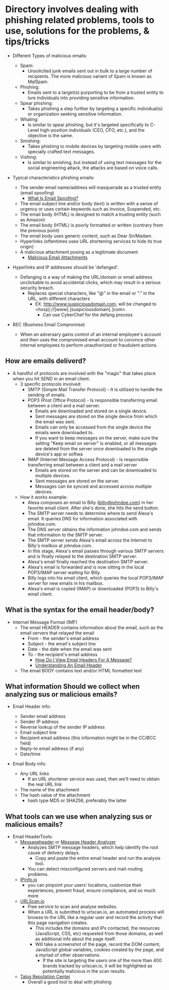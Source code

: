 # Directory involves dealing with phishing related problems, tools to use, solutions for the problems, & tips/tricks

- Different Types of malicious emails:
  - Spam:
    - Unsolicited junk emails sent out in bulk to a large number of recipients. The more malicious variant of Spam is known as MalSpam.
  - Phishing:
    - Emails sent to a target(s) purporting to be from a trusted entity to lure individuals into providing sensitive information.
  - Spear phishing:
    - Takes phishing a step further by targeting a specific individual(s) or organization seeking sensitive information.  
  - Whaling:
    - Is similar to spear phishing, but it's targeted specifically to C-Level high-position individuals (CEO, CFO, etc.), and the objective is the same.
  - Smishing:
    - Takes phishing to mobile devices by targeting mobile users with specially crafted text messages.
  - Vishing:
    - Is similar to smishing, but instead of using text messages for the social engineering attack, the attacks are based on voice calls.

- Typical characteristics phishing emails:
  - The sender email name/address will masquerade as a trusted entity (email spoofing)
    - [What Is Email Spoofing?](<https://www.proofpoint.com/us/threat-reference/email-spoofing>)
  - The email subject line and/or body (text) is written with a sense of urgency or uses certain keywords such as Invoice, Suspended, etc.
  - The email body (HTML) is designed to match a trusting entity (such as Amazon)
  - The email body (HTML) is poorly formatted or written (contrary from the previous point)
  - The email body uses generic content, such as Dear Sir/Madam.
  - Hyperlinks (oftentimes uses URL shortening services to hide its true origin)
  - A malicious attachment posing as a legitimate document
    - [Malicious Email Attachments](<https://www.proofpoint.com/us/threat-reference/malicious-email-attachments>)

- Hyperlinks and IP addresses should be 'defanged'.
  - Defanging is a way of making the URL/domain or email address unclickable to avoid accidental clicks, which may result in a serious security breach.
    - Replaces special characters, like "@" in the email or "." in the URL, with different characters
      - EX: <http://www.suspiciousdomain.com>, will be changed to <hxxp[://]www[.]suspiciousdomain[.]com>
        - Can use CyberChef for the defang process

- BEC (Business Email Compromise)
  - When an adversary gains control of an internal employee's account and then uses the compromised email account to convince other internal employees to perform unauthorized or fraudulent actions.

## How are emails deliverd?

- A handful of protocols are involved with the "magic" that takes place when you hit SEND in an email client.
  - 3 specific protocols involved:
    - SMTP (Simple Mail Transfer Protocol) - It is utilized to handle the sending of emails.
    - POP3 (Post Office Protocol) - Is responsible transferring email between a client and a mail server.
      - Emails are downloaded and stored on a single device.
      - Sent messages are stored on the single device from which the email was sent.
      - Emails can only be accessed from the single device the emails were downloaded to.
      - If you want to keep messages on the server, make sure the setting "Keep email on server" is enabled, or all messages are deleted from the server once downloaded to the single device's app or softwa
    - IMAP (Internet Message Access Protocol) - Is responsible transferring email between a client and a mail server
      - Emails are stored on the server and can be downloaded to multiple devices.
      - Sent messages are stored on the server.
      - Messages can be synced and accessed across multiple devices.
  - How it works example:
    - Alexa composes an email to Billy (<billy@johndoe.com>) in her favorite email client. After she's done, she hits the send button.
    - The SMTP server needs to determine where to send Alexa's email. It queries DNS for information associated with johndoe.com.
    - The DNS server obtains the information johndoe.com and sends that information to the SMTP server.
    - The SMTP server sends Alexa's email across the Internet to Billy's mailbox at johndoe.com.
    - In this stage, Alexa's email passes through various SMTP servers and is finally relayed to the destination SMTP server.
    - Alexa's email finally reached the destination SMTP server.
    - Alexa's email is forwarded and is now sitting in the local POP3/IMAP server waiting for Billy.
    - Billy logs into his email client, which queries the local POP3/IMAP server for new emails in his mailbox.
    - Alexa's email is copied (IMAP) or downloaded (POP3) to Billy's email client.

## What is the syntax for the email header/body?

- Internet Message Format (IMF)
  - The email HEADER contains information about the email, such as the email servers that relayed the email
    - From - the sender's email address
    - Subject - the email's subject line
    - Date - the date when the email was sent
    - To - the recipient's email address
      - [How Do I View Email Headers For A Message?](<https://mediatemple.zendesk.com/hc/en-us/articles/204644060-how-do-i-view-email-headers-for-a-message>)
      - [Understanding An Email Header](<https://mediatemple.zendesk.com/hc/en-us/articles/204643950-understanding-an-email-header>)
  - The email BODY contains text and/or HTML formatted text

## What information Should we collect when analyzing sus or malicious emails?

- Email Header info:
  - Sender email address
  - Sender IP address
  - Reverse lookup of the sender IP address
  - Email subject line
  - Recipient email address (this information might be in the CC/BCC field)
  - Reply-to email address (if any)
  - Date/time

- Email Body info:
  - Any URL links
    - If an URL shortener service was used, then we'll need to obtain the real URL link
  - The name of the attachment
  - The hash value of the attachment
    - hash type MD5 or SHA256, preferably the latter

## What tools can we use when analyzing sus or malicious emails?

- Email HeaderTools:
  - [Messageheader](<https://toolbox.googleapps.com/apps/messageheader/analyzeheader>) or [Message Header Analyzer](<https://mha.azurewebsites.net/>)
    - Analyzes SMTP message headers, which help identify the root cause of delivery delays.
      - Copy and paste the entire email header and run the analysis tool.
    - You can detect misconfigured servers and mail-routing problems.
  - [IPinfo.io](<https://ipinfo.io/>)
    - you can pinpoint your users’ locations, customize their experiences, prevent fraud, ensure compliance, and so much more
  - [URLScan.io](<https://urlscan.io/>)
    - Free service to scan and analyse websites.
    - When a URL is submitted to urlscan.io, an automated process will browse to the URL like a regular user and record the activity that this page navigation creates.
      - This includes the domains and IPs contacted, the resources (JavaScript, CSS, etc) requested from those domains, as well as additional info about the page itself.
      - Will take a screenshot of the page, record the DOM content, JavaScript global variables, cookies created by the page, and a myriad of other observations.
        - If the site is targeting the users one of the more than 400 brands tracked by urlscan.io, it will be highlighted as potentially malicious in the scan results.
  - [Talos Reputation Center](<https://talosintelligence.com/reputation>)
    - Overall a good tool to deal with phishing